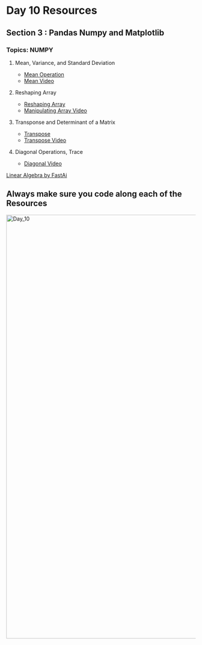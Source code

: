 # Day 10 Resources 

## Section 3 : Pandas Numpy and Matplotlib

### Topics: NUMPY
1. Mean, Variance, and Standard Deviation
    * [Mean Operation](https://www.geeksforgeeks.org/compute-the-mean-standard-deviation-and-variance-of-a-given-numpy-array/#:~:text=In%20NumPy%2C%20we%20can%20compute,%2C%20standard%20deviation%2C%20and%20variance.)
    * [Mean Video](https://www.youtube.com/watch?v=lMVB2HvDyog)

2. Reshaping Array
    * [Reshaping Array](https://www.machinelearningplus.com/python/numpy-reshape/)
    * [Manipulating Array Video](https://www.youtube.com/watch?v=KehyltXMrZE)

3. Transponse and Determinant of a Matrix
    * [Transpose](https://www.guru99.com/python-matrix.html)
    * [Transpose Video](https://www.youtube.com/watch?v=z_HSnmnDVgA)

3. Diagonal Operations, Trace
    * [Diagonal Video](https://www.youtube.com/watch?v=Kg-4ayFbO0s)

[Linear Algebra by FastAi](https://www.youtube.com/playlist?list=PLtmWHNX-gukIc92m1K0P6bIOnZb-mg0hY)

## Always make sure you code along each of the Resources 

<img width="1128" alt="Day_10" src="https://user-images.githubusercontent.com/58959180/194005947-59399512-51c8-41e5-bbb5-231f9b8e5868.jpeg">
